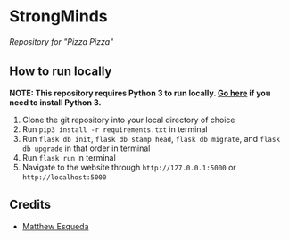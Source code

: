 # StrongMinds
###### Repository for "Pizza Pizza"

## How to run locally

**NOTE: This repository requires Python 3 to run locally. [Go here](https://www.python.org/downloads/release/python-381/) if you need to install Python 3.**

1. Clone the git repository into your local directory of choice
2. Run `pip3 install -r requirements.txt` in terminal
3. Run `flask db init`, `flask db stamp head`, `flask db migrate`, and `flask db upgrade` in that order in terminal
4. Run `flask run` in terminal
5. Navigate to the website through `http://127.0.0.1:5000` or `http://localhost:5000`

## Credits
- [Matthew Esqueda](https://github.com/matthewjw2007)

